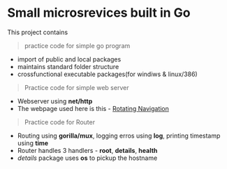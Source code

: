 # Small microsrevices built in Go

This project contains

> practice code for simple go program

- import of public and local packages
- maintains standard folder structure
- crossfunctional executable packages(for windiws & linux/386)

> Practice code for simple web server

- Webserver using **net/http**
- The webpage used here is this - [Rotating Navigation](https://github.com/measutosh/frontend-gallery)

> Practice code for Router

- Routing using **gorilla/mux**, logging erros using **log**, printing timestamp using **time**
- Router handles 3 handlers - **root**, **details**, **health**
- *details* package uses **os** to pickup the hostname
